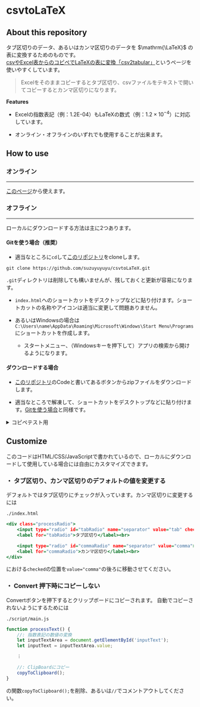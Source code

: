 # csvtoLaTeX

## About this repository

タブ区切りのデータ、あるいはカンマ区切りのデータを $\mathrm{\LaTeX}$ の表に変換するためのものです。\
<a href="https://rra.yahansugi.com/scriptapplet/csv2tabular/">csvやExcel表からのコピペでLaTeXの表に変換「csv2tabular」</a>というページを使いやすくしています。

> Excelをそのままコピーするとタブ区切り、csvファイルをテキストで開いてコピーするとカンマ区切りになります。

**Features**
- Excelの指数表記（例：1.2E-04）もLaTeXの数式（例：$1.2\times 10^{-4}$）に対応しています。

- オンライン・オフラインのいずれでも使用することが出来ます。


## How to use
### オンライン
---
[このページ](https://suzuyuyuyu.github.io/csvtoLaTeX/)から使えます。

### オフライン
---
ローカルにダウンロードする方法は主に2つあります。

#### Gitを使う場合（推奨）

- 適当なところに`cd`して[このリポジトリ](https://github.com/suzuyuyuyu/csvtoLaTeX)をcloneします。
```shell
git clone https://github.com/suzuyuyuyu/csvtoLaTeX.git
```
`.git`ディレクトリは削除しても構いませんが、残しておくと更新が容易になります。

- `index.html`へのショートカットをデスクトップなどに貼り付けます。ショートカットの名称やアイコンは適当に変更して問題ありません。

- あるいはWindowsの場合は`C:\Users\name\AppData\Roaming\Microsoft\Windows\Start Menu\Programs`にショートカットを作成します。

    - スタートメニュー、（Windowsキーを押下して）アプリの検索から開けるようになります。

#### ダウンロードする場合

- [このリポジトリ](https://github.com/suzuyuyuyu/csvtoLaTeX.git)のCodeと書いてあるボタンからzipファイルをダウンロードします。

- 適当なところで解凍して、ショートカットをデスクトップなどに貼り付けます。[Gitを使う場合](#gitを使う場合)と同様です。


<details>
<summary>コピペテスト用</summary>

```csv
a, 2.00.E-03, 1.30E+00
b, 2.00.E+06, 1.30E+01
c, 2.00.E+00, 1.30E+01
d, 1.35.E+02, 1.35E+00
e, -1.20.E-13, 1.80E+01
```

</details>

## Customize
このコードはHTML/CSS/JavaScriptで書かれているので、ローカルにダウンロードして使用している場合には自由にカスタマイズできます。

### ・ タブ区切り、カンマ区切りのデフォルトの値を変更する

デフォルトではタブ区切りにチェックが入っています。カンマ区切りに変更するには

`./index.html`
```html:./index.html
<div class="processRadio">
    <input type="radio" id="tabRadio" name="separator" value="tab" checked>
    <label for="tabRadio">タブ区切り</label><br>

    <input type="radio" id="commaRadio" name="separator" value="comma">
    <label for="commaRadio">カンマ区切り</label><br>
</div>
```
における`checked`の位置を`value="comma"`の後ろに移動させてください。


### ・ Convert 押下時にコピーしない

Convertボタンを押下するとクリップボードにコピーされます。
自動でコピーされないようにするためには

`./script/main.js`
```Javascript:./script/main.js
function processText() {
    //: 指数表記の数値の変換
    let inputTextArea = document.getElementById('inputText');
    let inputText = inputTextArea.value;

    ︙

    //: ClipBoardにコピー
    copyToClipboard();
}
```
の関数`copyToClipboard();`を削除、あるいは`//`でコメントアウトしてください。
